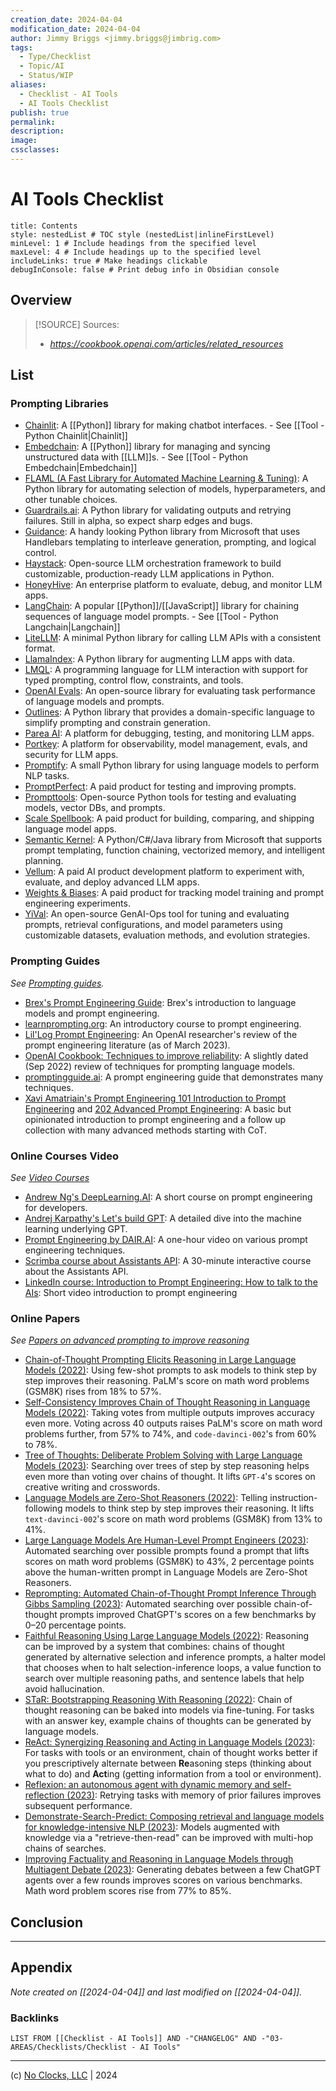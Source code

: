 ```yaml
---
creation_date: 2024-04-04
modification_date: 2024-04-04
author: Jimmy Briggs <jimmy.briggs@jimbrig.com>
tags:
  - Type/Checklist
  - Topic/AI
  - Status/WIP
aliases:
  - Checklist - AI Tools
  - AI Tools Checklist
publish: true
permalink:
description:
image:
cssclasses:
---
```


# AI Tools Checklist

```table-of-contents
title: Contents 
style: nestedList # TOC style (nestedList|inlineFirstLevel)
minLevel: 1 # Include headings from the specified level
maxLevel: 4 # Include headings up to the specified level
includeLinks: true # Make headings clickable
debugInConsole: false # Print debug info in Obsidian console
```

## Overview

> [!SOURCE] Sources:
> - *https://cookbook.openai.com/articles/related_resources*

## List

### Prompting Libraries

-   [Chainlit](https://docs.chainlit.io/overview): A [[Python]] library for making chatbot interfaces. - See [[Tool - Python Chainlit|Chainlit]]
-   [Embedchain](https://github.com/embedchain/embedchain): A [[Python]] library for managing and syncing unstructured data with [[LLM]]s. - See [[Tool - Python Embedchain|Embedchain]]
-   [FLAML (A Fast Library for Automated Machine Learning & Tuning)](https://microsoft.github.io/FLAML/docs/Getting-Started/): A Python library for automating selection of models, hyperparameters, and other tunable choices.
-   [Guardrails.ai](https://shreyar.github.io/guardrails/): A Python library for validating outputs and retrying failures. Still in alpha, so expect sharp edges and bugs.
-   [Guidance](https://github.com/microsoft/guidance): A handy looking Python library from Microsoft that uses Handlebars templating to interleave generation, prompting, and logical control.
-   [Haystack](https://github.com/deepset-ai/haystack): Open-source LLM orchestration framework to build customizable, production-ready LLM applications in Python.
-   [HoneyHive](https://honeyhive.ai/): An enterprise platform to evaluate, debug, and monitor LLM apps.
-   [LangChain](https://github.com/hwchase17/langchain): A popular [[Python]]/[[JavaScript]] library for chaining sequences of language model prompts. - See [[Tool - Python Langchain|Langchain]]
-   [LiteLLM](https://github.com/BerriAI/litellm): A minimal Python library for calling LLM APIs with a consistent format.
-   [LlamaIndex](https://github.com/jerryjliu/llama_index): A Python library for augmenting LLM apps with data.
-   [LMQL](https://lmql.ai/): A programming language for LLM interaction with support for typed prompting, control flow, constraints, and tools.
-   [OpenAI Evals](https://github.com/openai/evals): An open-source library for evaluating task performance of language models and prompts.
-   [Outlines](https://github.com/normal-computing/outlines): A Python library that provides a domain-specific language to simplify prompting and constrain generation.
-   [Parea AI](https://www.parea.ai/): A platform for debugging, testing, and monitoring LLM apps.
-   [Portkey](https://portkey.ai/): A platform for observability, model management, evals, and security for LLM apps.
-   [Promptify](https://github.com/promptslab/Promptify): A small Python library for using language models to perform NLP tasks.
-   [PromptPerfect](https://promptperfect.jina.ai/prompts): A paid product for testing and improving prompts.
-   [Prompttools](https://github.com/hegelai/prompttools): Open-source Python tools for testing and evaluating models, vector DBs, and prompts.
-   [Scale Spellbook](https://scale.com/spellbook): A paid product for building, comparing, and shipping language model apps.
-   [Semantic Kernel](https://github.com/microsoft/semantic-kernel): A Python/C#/Java library from Microsoft that supports prompt templating, function chaining, vectorized memory, and intelligent planning.
-   [Vellum](https://www.vellum.ai/): A paid AI product development platform to experiment with, evaluate, and deploy advanced LLM apps.
-   [Weights & Biases](https://wandb.ai/site/solutions/llmops): A paid product for tracking model training and prompt engineering experiments.
-   [YiVal](https://github.com/YiVal/YiVal): An open-source GenAI-Ops tool for tuning and evaluating prompts, retrieval configurations, and model parameters using customizable datasets, evaluation methods, and evolution strategies.

### Prompting Guides

*See [Prompting guides](https://cookbook.openai.com/articles/related_resources#prompting-guides).*

-   [Brex's Prompt Engineering Guide](https://github.com/brexhq/prompt-engineering): Brex's introduction to language models and prompt engineering.
-   [learnprompting.org](https://learnprompting.org/): An introductory course to prompt engineering.
-   [Lil'Log Prompt Engineering](https://lilianweng.github.io/posts/2023-03-15-prompt-engineering/): An OpenAI researcher's review of the prompt engineering literature (as of March 2023).
-   [OpenAI Cookbook: Techniques to improve reliability](https://cookbook.openai.com/articles/techniques_to_improve_reliability): A slightly dated (Sep 2022) review of techniques for prompting language models.
-   [promptingguide.ai](https://www.promptingguide.ai/): A prompt engineering guide that demonstrates many techniques.
-   [Xavi Amatriain's Prompt Engineering 101 Introduction to Prompt Engineering](https://amatriain.net/blog/PromptEngineering) and [202 Advanced Prompt Engineering](https://amatriain.net/blog/prompt201): A basic but opinionated introduction to prompt engineering and a follow up collection with many advanced methods starting with CoT.

### Online Courses Video

*See [Video Courses](https://cookbook.openai.com/articles/related_resources#video-courses)*

-   [Andrew Ng's DeepLearning.AI](https://www.deeplearning.ai/short-courses/chatgpt-prompt-engineering-for-developers/): A short course on prompt engineering for developers.
-   [Andrej Karpathy's Let's build GPT](https://www.youtube.com/watch?v=kCc8FmEb1nY): A detailed dive into the machine learning underlying GPT.
-   [Prompt Engineering by DAIR.AI](https://www.youtube.com/watch?v=dOxUroR57xs): A one-hour video on various prompt engineering techniques.
-   [Scrimba course about Assistants API](https://scrimba.com/learn/openaiassistants): A 30-minute interactive course about the Assistants API.
-   [LinkedIn course: Introduction to Prompt Engineering: How to talk to the AIs](https://www.linkedin.com/learning/prompt-engineering-how-to-talk-to-the-ais/talking-to-the-ais?u=0): Short video introduction to prompt engineering

### Online Papers

*See [Papers on advanced prompting to improve reasoning](https://cookbook.openai.com/articles/related_resources#papers-on-advanced-prompting-to-improve-reasoning)*

-   [Chain-of-Thought Prompting Elicits Reasoning in Large Language Models (2022)](https://arxiv.org/abs/2201.11903): Using few-shot prompts to ask models to think step by step improves their reasoning. PaLM's score on math word problems (GSM8K) rises from 18% to 57%.
-   [Self-Consistency Improves Chain of Thought Reasoning in Language Models (2022)](https://arxiv.org/abs/2203.11171): Taking votes from multiple outputs improves accuracy even more. Voting across 40 outputs raises PaLM's score on math word problems further, from 57% to 74%, and `code-davinci-002`'s from 60% to 78%.
-   [Tree of Thoughts: Deliberate Problem Solving with Large Language Models (2023)](https://arxiv.org/abs/2305.10601): Searching over trees of step by step reasoning helps even more than voting over chains of thought. It lifts `GPT-4`'s scores on creative writing and crosswords.
-   [Language Models are Zero-Shot Reasoners (2022)](https://arxiv.org/abs/2205.11916): Telling instruction-following models to think step by step improves their reasoning. It lifts `text-davinci-002`'s score on math word problems (GSM8K) from 13% to 41%.
-   [Large Language Models Are Human-Level Prompt Engineers (2023)](https://arxiv.org/abs/2211.01910): Automated searching over possible prompts found a prompt that lifts scores on math word problems (GSM8K) to 43%, 2 percentage points above the human-written prompt in Language Models are Zero-Shot Reasoners.
-   [Reprompting: Automated Chain-of-Thought Prompt Inference Through Gibbs Sampling (2023)](https://arxiv.org/abs/2305.09993): Automated searching over possible chain-of-thought prompts improved ChatGPT's scores on a few benchmarks by 0–20 percentage points.
-   [Faithful Reasoning Using Large Language Models (2022)](https://arxiv.org/abs/2208.14271): Reasoning can be improved by a system that combines: chains of thought generated by alternative selection and inference prompts, a halter model that chooses when to halt selection-inference loops, a value function to search over multiple reasoning paths, and sentence labels that help avoid hallucination.
-   [STaR: Bootstrapping Reasoning With Reasoning (2022)](https://arxiv.org/abs/2203.14465): Chain of thought reasoning can be baked into models via fine-tuning. For tasks with an answer key, example chains of thoughts can be generated by language models.
-   [ReAct: Synergizing Reasoning and Acting in Language Models (2023)](https://arxiv.org/abs/2210.03629): For tasks with tools or an environment, chain of thought works better if you prescriptively alternate between **Re**asoning steps (thinking about what to do) and **Act**ing (getting information from a tool or environment).
-   [Reflexion: an autonomous agent with dynamic memory and self-reflection (2023)](https://arxiv.org/abs/2303.11366): Retrying tasks with memory of prior failures improves subsequent performance.
-   [Demonstrate-Search-Predict: Composing retrieval and language models for knowledge-intensive NLP (2023)](https://arxiv.org/abs/2212.14024): Models augmented with knowledge via a "retrieve-then-read" can be improved with multi-hop chains of searches.
-   [Improving Factuality and Reasoning in Language Models through Multiagent Debate (2023)](https://arxiv.org/abs/2305.14325): Generating debates between a few ChatGPT agents over a few rounds improves scores on various benchmarks. Math word problem scores rise from 77% to 85%.

## Conclusion

***

## Appendix

*Note created on [[2024-04-04]] and last modified on [[2024-04-04]].*

### Backlinks

```dataview
LIST FROM [[Checklist - AI Tools]] AND -"CHANGELOG" AND -"03-AREAS/Checklists/Checklist - AI Tools"
```

***

(c) [No Clocks, LLC](https://github.com/noclocks) | 2024
